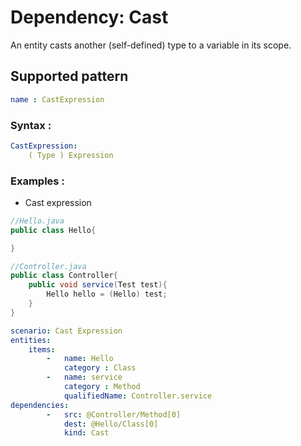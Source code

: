 # Dependency: Cast
An entity casts another (self-defined) type to a variable in its scope.
## Supported pattern
```yaml
name : CastExpression
```
### Syntax : 
```yaml
CastExpression:
    ( Type ) Expression
```
### Examples : 
- Cast expression
```java
//Hello.java
public class Hello{

}
```
```java
//Controller.java
public class Controller{
    public void service(Test test){
        Hello hello = (Hello) test;
    }
}
```
```yaml
scenario: Cast Expression
entities:
    items:
        -   name: Hello
            category : Class
        -   name: service
            category : Method
            qualifiedName: Controller.service
dependencies: 
        -   src: @Controller/Method[0]
            dest: @Hello/Class[0]
            kind: Cast
```